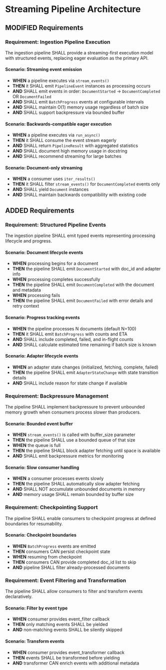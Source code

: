 # Streaming Pipeline Architecture

## MODIFIED Requirements

### Requirement: Ingestion Pipeline Execution

The ingestion pipeline SHALL provide a streaming-first execution model with structured events, replacing eager evaluation as the primary API.

#### Scenario: Streaming event emission

- **WHEN** a pipeline executes via `stream_events()`
- **THEN** it SHALL emit `PipelineEvent` instances as processing occurs
- **AND** SHALL emit events in order: `DocumentStarted` → `DocumentCompleted` OR `DocumentFailed`
- **AND** SHALL emit `BatchProgress` events at configurable intervals
- **AND** SHALL maintain O(1) memory usage regardless of batch size
- **AND** SHALL support backpressure via bounded buffer

#### Scenario: Backwards-compatible eager execution

- **WHEN** a pipeline executes via `run_async()`
- **THEN** it SHALL consume the event stream eagerly
- **AND** SHALL return `PipelineResult` with aggregated statistics
- **AND** SHALL document high memory usage in docstring
- **AND** SHALL recommend streaming for large batches

#### Scenario: Document-only streaming

- **WHEN** a consumer uses `iter_results()`
- **THEN** it SHALL filter `stream_events()` for `DocumentCompleted` events only
- **AND** SHALL yield `Document` instances
- **AND** SHALL maintain backwards compatibility with existing code

## ADDED Requirements

### Requirement: Structured Pipeline Events

The ingestion pipeline SHALL emit typed events representing processing lifecycle and progress.

#### Scenario: Document lifecycle events

- **WHEN** processing begins for a document
- **THEN** the pipeline SHALL emit `DocumentStarted` with doc_id and adapter info
- **WHEN** processing completes successfully
- **THEN** the pipeline SHALL emit `DocumentCompleted` with the document and metadata
- **WHEN** processing fails
- **THEN** the pipeline SHALL emit `DocumentFailed` with error details and retry context

#### Scenario: Progress tracking events

- **WHEN** the pipeline processes N documents (default N=100)
- **THEN** it SHALL emit `BatchProgress` with counts and ETA
- **AND** SHALL include completed, failed, and in-flight counts
- **AND** SHALL calculate estimated time remaining if batch size is known

#### Scenario: Adapter lifecycle events

- **WHEN** an adapter state changes (initialized, fetching, complete, failed)
- **THEN** the pipeline SHALL emit `AdapterStateChange` with state transition details
- **AND** SHALL include reason for state change if available

### Requirement: Backpressure Management

The pipeline SHALL implement backpressure to prevent unbounded memory growth when consumers process slower than producers.

#### Scenario: Bounded event buffer

- **WHEN** `stream_events()` is called with buffer_size parameter
- **THEN** the pipeline SHALL use a bounded queue of that size
- **WHEN** the queue is full
- **THEN** the pipeline SHALL block adapter fetching until space is available
- **AND** SHALL emit backpressure metrics for monitoring

#### Scenario: Slow consumer handling

- **WHEN** a consumer processes events slowly
- **THEN** the pipeline SHALL automatically slow adapter fetching
- **AND** SHALL NOT accumulate unbounded documents in memory
- **AND** memory usage SHALL remain bounded by buffer size

### Requirement: Checkpointing Support

The pipeline SHALL enable consumers to checkpoint progress at defined boundaries for resumability.

#### Scenario: Checkpoint boundaries

- **WHEN** `BatchProgress` events are emitted
- **THEN** consumers CAN persist checkpoint state
- **WHEN** resuming from checkpoint
- **THEN** consumers CAN provide completed doc_id list to skip
- **AND** pipeline SHALL filter already-processed documents

### Requirement: Event Filtering and Transformation

The pipeline SHALL allow consumers to filter and transform events declaratively.

#### Scenario: Filter by event type

- **WHEN** consumer provides event_filter callback
- **THEN** only matching events SHALL be yielded
- **AND** non-matching events SHALL be silently skipped

#### Scenario: Transform events

- **WHEN** consumer provides event_transformer callback
- **THEN** events SHALL be transformed before yielding
- **AND** transformer CAN enrich events with additional metadata
